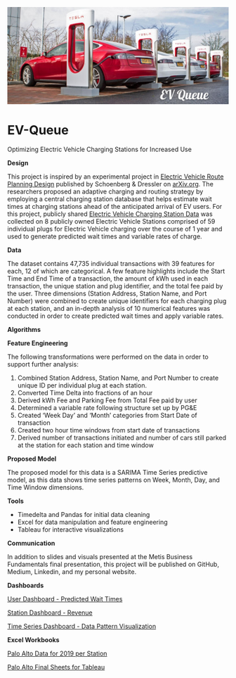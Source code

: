 ![Header](https://github.com/CeliaSagas/EV-Queue/blob/66e64a81f41efb59c3fc9e36ea6a7e398dc73a96/img/EV%20Queue.jpg)




# EV-Queue
Optimizing Electric Vehicle Charging Stations for Increased Use

**Design**

This project is inspired by an experimental project in [Electric Vehicle Route Planning Design](https://arxiv.org/abs/2102.06503) published by Schoenberg & Dressler on [arXiv.org](https://arxiv.org/). The researchers proposed an adaptive charging and routing strategy by employing a central charging station database that helps estimate wait times at charging stations ahead of the anticipated arrival of EV users. For this project, publicly shared [Electric Vehicle Charging Station Data](https://data.cityofpaloalto.org/dataviews/257812/ELECT-VEHIC-CHARG-STATI-83602/) was collected on 8 publicly owned Electric Vehicle Stations comprised of 59 individual plugs for Electric Vehicle charging over the course of 1 year and used to generate predicted wait times and variable rates of charge.

**Data**

The dataset contains 47,735 individual transactions with 39 features for each, 12 of which are categorical. A few feature highlights include the Start Time and End Time of a transaction, the amount of kWh used in each transaction, the unique station and plug identifier, and the total fee paid by the user.  Three dimensions (Station Address, Station Name, and Port Number) were combined to create unique identifiers for each charging plug at each station, and an in-depth analysis of 10 numerical features was conducted in order to create predicted wait times and apply variable rates.


**Algorithms**

**Feature Engineering**

The following transformations were performed on the data in order to support further analysis:

  1. Combined Station Address, Station Name, and Port Number to create unique ID per individual plug at each station.
  2. Converted Time Delta into fractions of an hour
  3. Derived kWh Fee and Parking Fee from Total Fee paid by user
  4. Determined a variable rate following structure set up by PG&E
  5. Created ‘Week Day’ and ‘Month’ categories from Start Date of transaction
  6. Created two hour time windows from start date of transactions
  7. Derived number of transactions initiated and number of cars still parked at the station for each station and time window


**Proposed Model**

The proposed model for this data is a SARIMA Time Series predictive model, as this data shows time series patterns on Week, Month, Day, and Time Window dimensions.

**Tools**

  - Timedelta and Pandas for initial data cleaning
  - Excel for data manipulation and feature engineering
  - Tableau for interactive visualizations

**Communication**

In addition to slides and visuals presented at the Metis Business Fundamentals final presentation, this project will be published on GitHub, Medium, Linkedin, and my personal website.


**Dashboards**

[User Dashboard - Predicted Wait Times](https://public.tableau.com/app/profile/celia.sagastume/viz/PaloAltoElectricVehicleChargingStations-UserDashboard/UserDashboard)

[Station Dashboard - Revenue](https://public.tableau.com/app/profile/celia.sagastume/viz/PaloAltoElectricVehicleChargingStations-StationDashboard/StationDashboard)

[Time Series Dashboard - Data Pattern Visualization](https://public.tableau.com/app/profile/celia.sagastume/viz/PaloAltoElectricVehicleChargingStations-TimeSeriesDashboard/EVChargingStations-TimeSeries)

**Excel Workbooks**

[Palo Alto Data for 2019 per Station](https://github.com/CeliaSagas/EV-Queue/blob/main/data/Palo_Alto_2019.xlsm)

[Palo Alto Final Sheets for Tableau](https://github.com/CeliaSagas/EV-Queue/blob/main/data/Palo_Alto_Final.xlsx)
